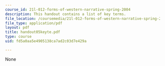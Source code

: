 ```yaml
---
course_id: 21l-012-forms-of-western-narrative-spring-2004
description: This handout contains a list of key terms.
file_location: /coursemedia/21l-012-forms-of-western-narrative-spring-2004/fd5a0aa5e4905138ca7ad2c03d7e429a_handout05keyte.pdf
file_type: application/pdf
layout: pdf
title: handout05keyte.pdf
type: course
uid: fd5a0aa5e4905138ca7ad2c03d7e429a

---
```

None